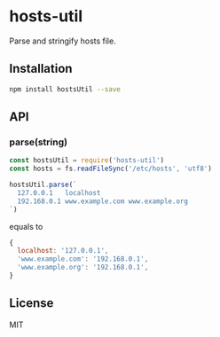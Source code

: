 # hosts-util

Parse and stringify hosts file.

## Installation

```sh
npm install hostsUtil --save
```

## API

### parse(string)

```js
const hostsUtil = require('hosts-util')
const hosts = fs.readFileSync('/etc/hosts', 'utf8')

hostsUtil.parse(`
  127.0.0.1   localhost
  192.168.0.1 www.example.com www.example.org
`)
```

equals to

```js
{
  localhost: '127.0.0.1',
  'www.example.com': '192.168.0.1',
  'www.example.org': '192.168.0.1',
}
```

## License

MIT
